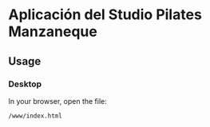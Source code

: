 # Aplicación del Studio Pilates Manzaneque

## Usage

### Desktop

In your browser, open the file:

    /www/index.html

